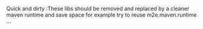 Quick and dirty :These libs should be removed and replaced by a cleaner maven runtime and save space
for example try to reuse m2e.maven.runtime ... 